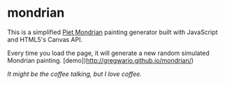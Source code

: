 mondrian
========

This is a simplified [Piet Mondrian](https://en.wikipedia.org/wiki/Piet_Mondrian) painting generator built with JavaScript and HTML5's Canvas API. 

Every time you load the page, it will generate a new random simulated Mondrian painting. [demo])http://gregwario.github.io/mondrian/)

*It might be the coffee talking, but I love coffee.*
